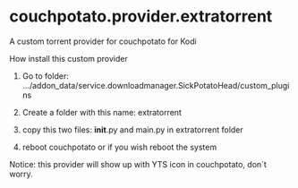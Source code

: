 # couchpotato.provider.extratorrent
A custom torrent provider for couchpotato for Kodi

How install this custom provider

1. Go to folder: .../addon_data/service.downloadmanager.SickPotatoHead/custom_plugins
 
2. Create a folder with this name: extratorrent

3. copy this two files: __init__.py and main.py in extratorrent folder

4. reboot couchpotato or if you wish reboot the system
 

Notice: this provider will show up with YTS icon in couchpotato, don´t worry.

